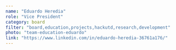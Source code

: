 ```yaml
---
name: "Eduardo Heredia"
role: "Vice President"
category: board
filter: "board,education,projects,hackutd,research,development"
photo: "team-education-eduardo"
link: "https://www.linkedin.com/in/eduardo-heredia-36761a176/"
---
```

